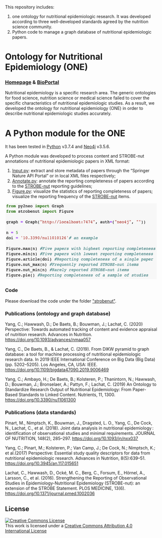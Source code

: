 This repository includes:
1) one ontology for nutritional epidemiologic research. It was developed according to three well-developed standards agreed by the nutrition science community.
2) Python code to manage a graph database of nutritional epidemiologic papers.

# Ontology for Nutritional Epidemiology (ONE) 
### [Homepage](http://www.strobe-nut.org/content/strobe-nut-ontology) & [BioPortal](https://bioportal.bioontology.org/ontologies/ONE)

Nutritional epidemiology is a specific research area. The generic ontologies for food science, nutrition science or medical science failed to cover the specific characteristics of nutritional epidemiologic studies. As a result, we developed the ontology for nutritional epidemiology (ONE) in order to describe nutritional epidemiologic studies accurately.

# A Python module for the ONE
It has been tested in [Python](https://www.python.org/) v3.7.4 and [Neo4j](https://neo4j.com/) v3.5.6.

A Python module was developed to process content and STROBE-nut annotations of nutritional epidemiologic papers in XML format:
1) [Input.py](https://github.com/cyang0128/Nutritional-epidemiologic-ontologies/blob/master/strobenut/Input.py): extract and store metadata of papers through the “Springer Nature API Portal” or in local XML files respectively; 
2) [Annotate.py](https://github.com/cyang0128/Nutritional-epidemiologic-ontologies/blob/master/strobenut/Annotate.py): annotate the reporting completeness of papers according to the [STROBE-nut](https://www.strobe-nut.org/) reporting guidelines;
3) [Figure.py](https://github.com/cyang0128/Nutritional-epidemiologic-ontologies/blob/master/strobenut/Figure.py): visualize the statistics of reporting completeness of papers; visualize the reporting frequency of the [STROBE-nut](https://www.strobe-nut.org/) items.

<div align=center><img width="500" height="250" src="images/codeExample.png"/></div>

### Code
Please download the code under the folder ["strobenut"](https://github.com/cyang0128/Nutritional-epidemiologic-ontologies/tree/master/strobenut).

### Publications (ontology and graph database)
Yang, C.; Hawwash, D.; De Baets, B.; Bouwman, J.; Lachat, C. (2020) Perspective: Towards automated tracking of content and evidence appraisal of nutrition research. Advances in Nutrition. https://doi.org/10.1093/advances/nmaa057

Yang, C., De Baets, B., & Lachat, C. (2019). From DIKW pyramid to graph database: a tool for machine processing of nutritional epidemiologic research data. In 2019 IEEE International Conference on Big Data (Big Data) (pp. 5202–5205). Los Angeles, CA, USA: IEEE. https://doi.org/10.1109/bigdata47090.2019.9006469

Yang, C.; Ambayo, H.; De Baets, B.; Kolsteren, P.; Thanintorn, N.; Hawwash, D.; Bouwman, J.; Bronselaer, A.; Pattyn, F.; Lachat, C. (2019) An Ontology to Standardize Research Output of Nutritional Epidemiology: From Paper-Based Standards to Linked Content. Nutrients, 11, 1300. https://doi.org/10.3390/nu11061300

### Publications (data standards)
Pinart, M., Nimptsch, K., Bouwman, J., Dragsted, L. O., Yang, C., De Cock, N., Lachat, C., et al. (2018). Joint data analysis in nutritional epidemiology : identification of observational studies and minimal requirements. JOURNAL OF NUTRITION, 148(2), 285–297. https://doi.org/10.1093/jn/nxx037

Yang, C.; Pinart, M.; Kolsteren, P.; Van Camp, J.; De Cock, N.; Nimptsch, K.; et al.(2017) Perspective: Essential study quality descriptors for data from nutritional epidemiologic research. Advances in Nutrition, 8(5):639–51. https://doi.org/10.3945/an.117.015651

Lachat, C., Hawwash, D., Ocké, M. C., Berg, C., Forsum, E., Hörnel, A., Larsson, C., et al. (2016). Strengthening the Reporting of Observational Studies in Epidemiology-Nutritional Epidemiology (STROBE-nut): an extension of the STROBE Statement. PLOS MEDICINE, 13(6). https://doi.org/10.1371/journal.pmed.1002036

## License
<a rel="license" href="http://creativecommons.org/licenses/by/4.0/"><img alt="Creative Commons License" style="border-width:0" src="https://i.creativecommons.org/l/by/4.0/88x31.png" /></a><br />This work is licensed under a <a rel="license" href="http://creativecommons.org/licenses/by/4.0/">Creative Commons Attribution 4.0 International License</a>
